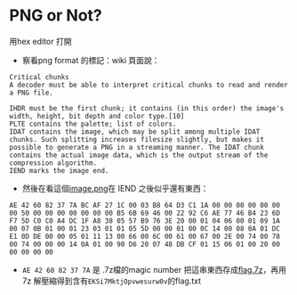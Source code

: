# PNG or Not?
用hex editor 打開
 * 察看png format 的標記：wiki 頁面說：

```
Critical chunks
A decoder must be able to interpret critical chunks to read and render a PNG file.

IHDR must be the first chunk; it contains (in this order) the image's width, height, bit depth and color type.[10]
PLTE contains the palette; list of colors.
IDAT contains the image, which may be split among multiple IDAT chunks. Such splitting increases filesize slightly, but makes it possible to generate a PNG in a streaming manner. The IDAT chunk contains the actual image data, which is the output stream of the compression algorithm.
IEND marks the image end.
```
 * 然後在看這個[image.png](image.png)在 IEND 之後似乎還有東西：

```
AE 42 60 82 37 7A BC AF 27 1C 00 03 B8 64 D3 C1 1A 00 00 00 00 00 00 00 50 00 00 00 00 00 00 00 B5 6B 69 46 00 22 92 C6 AE 77 46 B4 23 6D F7 5D C0 C0 A4 DC 1F A8 38 05 57 B9 76 3E 20 00 01 04 06 00 01 09 1A 00 07 0B 01 00 01 23 03 01 01 05 5D 00 00 01 00 0C 14 00 08 0A 01 DC E1 0D DE 00 00 05 01 11 13 00 66 00 6C 00 61 00 67 00 2E 00 74 00 78 00 74 00 00 00 14 0A 01 00 90 D6 20 07 48 DB CF 01 15 06 01 00 20 00 00 00 00 00    
```
 * ```AE 42 60 82 37 7A``` 是 .7z檔的magic number
 把這串東西存成[flag.7z](flag.7z)，再用7z 解壓縮得到含有```EKSi7MktjOpvwesurw0v```的flag.txt

